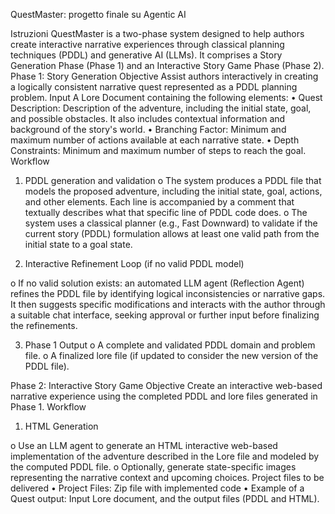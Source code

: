 QuestMaster: progetto finale su Agentic AI

Istruzioni
QuestMaster is a two-phase system designed to help authors create interactive narrative experiences through classical planning techniques (PDDL) and generative AI (LLMs). It comprises a Story Generation Phase (Phase 1) and an Interactive Story Game Phase (Phase 2).
Phase 1: Story Generation
Objective
Assist authors interactively in creating a logically consistent narrative quest represented as a PDDL planning problem.
Input
A Lore Document containing the following elements: 
•	Quest Description: Description of the adventure, including the initial state, goal, and possible obstacles. It also includes contextual information and background of the story's world.
•	Branching Factor: Minimum and maximum number of actions available at each narrative state.
•	Depth Constraints: Minimum and maximum number of steps to reach the goal.
Workflow
1.	PDDL generation and validation
o	The system produces a PDDL file that models the proposed adventure, including the initial state, goal, actions, and other elements. Each line is accompanied by a comment that textually describes what that specific line of PDDL code does.
o	The system uses a classical planner (e.g., Fast Downward) to validate if the current story (PDDL) formulation allows at least one valid path from the initial state to a goal state.


2.	Interactive Refinement Loop (if no valid PDDL model)


o	If no valid solution exists: an automated LLM agent (Reflection Agent) refines the PDDL file by identifying logical inconsistencies or narrative gaps. It then suggests specific modifications and interacts with the author through a suitable chat interface, seeking approval or further input before finalizing the refinements.


3.	Phase 1 Output
o	A complete and validated PDDL domain and problem file.
o	A finalized lore file (if updated to consider the new version of the PDDL file).


Phase 2: Interactive Story Game
Objective
Create an interactive web-based narrative experience using the completed PDDL and lore files generated in Phase 1.
Workflow
1.	HTML Generation


o	Use an LLM agent to generate an HTML interactive web-based implementation of the adventure described in the Lore file and modeled by the computed PDDL file.
o	Optionally, generate state-specific images representing the narrative context and upcoming choices.
Project files to be delivered
•	Project Files: Zip file with implemented code
•	Example of a Quest output: Input Lore document, and the output files (PDDL and HTML).

